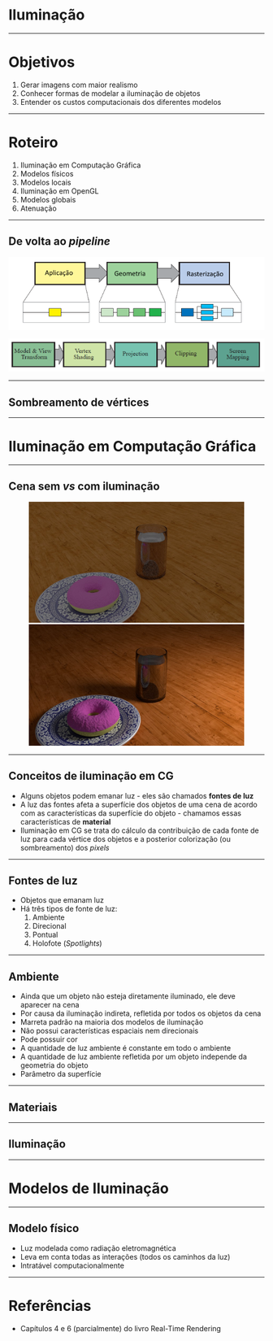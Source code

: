 # Iluminação

---
# Objetivos

1. Gerar imagens com maior realismo
1. Conhecer formas de modelar a iluminação de objetos
1. Entender os custos computacionais dos diferentes modelos


---
# Roteiro

1. Iluminação em Computação Gráfica
1. Modelos físicos
1. Modelos locais
1. Iluminação em OpenGL
1. Modelos globais
1. Atenuação

---
## De volta ao _pipeline_

![](images/pipeline-grafico-fases.png)

![](images/pipeline-geometria-fases.png)

---
## Sombreamento de vértices

---
# Iluminação em Computação Gráfica

---
## Cena sem _vs_ com iluminação

<figure style="position:relative;">
  <img src="images/cena-sem-luz.jpg" class="bullet bullet-no-anim" style="position:relative;left:0;top:0;">
  <img src="images/cena-com-luz.jpg" class="bullet bullet-no-anim" style="position:relative;left:0;top:0;">
</figure>

---
## Conceitos de iluminação em CG

- Alguns objetos podem emanar luz - eles são chamados **fontes de luz**
- A luz das fontes afeta a superfície dos objetos de uma cena de acordo com as
  características da superfície do objeto - chamamos essas características de
  **material**
- Iluminação em CG se trata do cálculo da contribuição de cada fonte de luz
  para cada vértice dos objetos e a posterior colorização (ou sombreamento)
  dos _pixels_

---
## Fontes de luz

- Objetos que emanam luz
- Há três tipos de fonte de luz:
  1. Ambiente
  1. Direcional
  1. Pontual
  1. Holofote (_Spotlights_)

---
## Ambiente

- Ainda que um objeto não esteja diretamente iluminado, ele deve
aparecer na cena
- Por causa da iluminação indireta, refletida por todos os objetos da cena
- Marreta padrão na maioria dos modelos de iluminação
- Não possui características espaciais nem direcionais
- Pode possuir cor
- A quantidade de luz ambiente é constante em todo o ambiente
- A quantidade de luz ambiente refletida por um objeto independe da geometria
do objeto
- Parâmetro da superfície

---
## Materiais

---
## Iluminação

---
# Modelos de Iluminação

---
## Modelo físico

- Luz modelada como radiação eletromagnética
- Leva em conta todas as interações (todos os
caminhos da luz)
- Intratável computacionalmente

---
# Referências

- Capítulos 4 e 6 (parcialmente) do livro Real-Time Rendering
